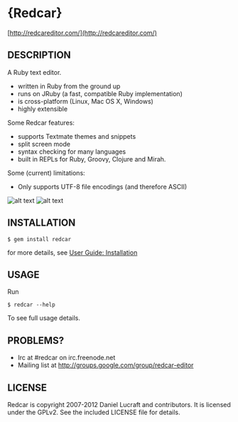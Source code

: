 {Redcar}
========

[http://redcareditor.com/](http://redcareditor.com/)

## DESCRIPTION

A Ruby text editor.

 * written in Ruby from the ground up
 * runs on JRuby (a fast, compatible Ruby implementation)
 * is cross-platform (Linux, Mac OS X, Windows)
 * highly extensible

Some Redcar features:

 * supports Textmate themes and snippets
 * split screen mode
 * syntax checking for many languages
 * built in REPLs for Ruby, Groovy, Clojure and Mirah.

Some (current) limitations:

 * Only supports UTF-8 file encodings (and therefore ASCII)

![alt text](http://redcareditor.com/images/redcar-4-thumb.png "Title")
![alt text](http://redcareditor.com/images/redcar-1-thumb.png "Title")

## INSTALLATION

    $ gem install redcar

for more details, see [User Guide: Installation](https://github.com/redcar/redcar/wiki/Installation)

## USAGE

Run 

    $ redcar --help

To see full usage details.

## PROBLEMS?

* Irc at #redcar on irc.freenode.net
* Mailing list at http://groups.google.com/group/redcar-editor

## LICENSE

Redcar is copyright 2007-2012 Daniel Lucraft and contributors.
It is licensed under the GPLv2. See the included LICENSE file for details.
